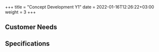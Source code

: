 +++
title = "Concept Development Y1"
date = 2022-01-16T12:26:22+03:00
weight = 3
+++

## Customer Needs

## Specifications
